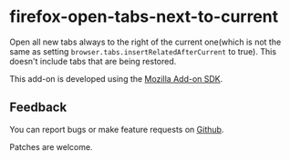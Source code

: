 firefox-open-tabs-next-to-current
=================================

Open all new tabs always to the right of the current one(which is not the same
as setting `browser.tabs.insertRelatedAfterCurrent` to true). This doesn't include
tabs that are being restored.

This add-on is developed using the [Mozilla Add-on
SDK](https://developer.mozilla.org/en-US/Add-ons/SDK).

Feedback
--------

You can report bugs or make feature requests on
[Github](https://github.com/sblask/firefox-open-tabs-next-to-current).

Patches are welcome.
